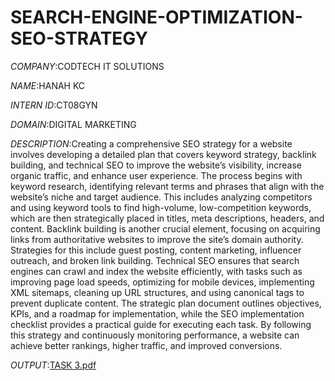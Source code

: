 # SEARCH-ENGINE-OPTIMIZATION-SEO-STRATEGY

*COMPANY*:CODTECH IT SOLUTIONS

*NAME*:HANAH KC

*INTERN ID*:CT08GYN

*DOMAIN*:DIGITAL MARKETING

*DESCRIPTION*:Creating a comprehensive SEO strategy for a website involves developing a detailed plan that covers keyword strategy, backlink building, and technical SEO to improve the website’s visibility, increase organic traffic, and enhance user experience. The process begins with keyword research, identifying relevant terms and phrases that align with the website’s niche and target audience. This includes analyzing competitors and using keyword tools to find high-volume, low-competition keywords, which are then strategically placed in titles, meta descriptions, headers, and content. Backlink building is another crucial element, focusing on acquiring links from authoritative websites to improve the site’s domain authority. Strategies for this include guest posting, content marketing, influencer outreach, and broken link building. Technical SEO ensures that search engines can crawl and index the website efficiently, with tasks such as improving page load speeds, optimizing for mobile devices, implementing XML sitemaps, cleaning up URL structures, and using canonical tags to prevent duplicate content. The strategic plan document outlines objectives, KPIs, and a roadmap for implementation, while the SEO implementation checklist provides a practical guide for executing each task. By following this strategy and continuously monitoring performance, a website can achieve better rankings, higher traffic, and improved conversions.

*OUTPUT*:[TASK 3.pdf](https://github.com/user-attachments/files/18550089/TASK.3.pdf)
